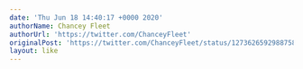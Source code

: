 ```yaml
---
date: 'Thu Jun 18 14:40:17 +0000 2020'
authorName: Chancey Fleet
authorUrl: 'https://twitter.com/ChanceyFleet'
originalPost: 'https://twitter.com/ChanceyFleet/status/1273626592988758016'
layout: like
---
```

